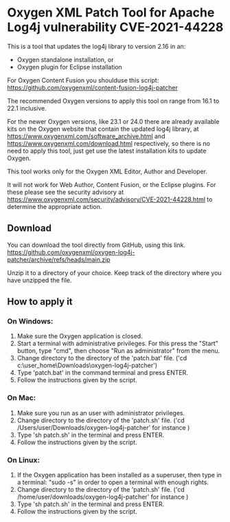 # Oxygen XML Patch Tool for Apache Log4j vulnerability CVE-2021-44228
This is a tool that updates the log4j library to version 2.16 in an:
 - Oxygen standalone installation, or
 - Oxygen plugin for Eclipse installation

For Oxygen Content Fusion you shoulduse this script: https://github.com/oxygenxml/content-fusion-log4j-patcher

The recommended Oxygen versions to apply this tool on range from 16.1 to 22.1 inclusive.

For the newer Oxygen versions, like 23.1 or 24.0 there are already available kits on the Oxygen website that contain the updated log4j library, at https://www.oxygenxml.com/software_archive.html and https://www.oxygenxml.com/download.html respectively, so there is no need to apply this tool, just get use the latest installation kits to update Oxygen.

This tool works only for the Oxygen XML Editor, Author and Developer.

It will not work for Web Author, Content Fusion, or the Eclipse plugins. For these please see the security advisory at https://www.oxygenxml.com/security/advisory/CVE-2021-44228.html to determine the appropriate action.

## Download 
You can download the tool directly from GitHub, using this link.
https://github.com/oxygenxml/oxygen-log4j-patcher/archive/refs/heads/main.zip

Unzip it to a directory of your choice. Keep track of the directory where you have unzipped the file.

## How to apply it

### On Windows:

 1. Make sure the Oxygen application is closed.
 1. Start a terminal with administrative privileges. For this press the "Start" button, type "cmd", then choose "Run as administrator" from the  menu.
 1. Change directory to the directory of the 'patch.bat' file. ('cd c:\user_home\Downloads\oxygen-log4j-patcher')
 1. Type 'patch.bat' in the command terminal and press ENTER.
 1. Follow the instructions given by the script. 
   
### On Mac:
 1. Make sure you run as an user with administrator privileges.
 1. Change directory to the directory of the 'patch.sh' file. ('cd /Users/user/Downloads/oxygen-log4j-patcher' for instance ) 
 1. Type 'sh patch.sh' in the terminal and press ENTER.
 1. Follow the instructions given by the script.
    
### On Linux:
 1. If the Oxygen application has been installed as a superuser, then type in a terminal: "sudo -s" in order to open a terminal with enough rights.
 1. Change directory to the directory of the 'patch.sh' file. ('cd /home/user/downloads/oxygen-log4j-patcher' for instance )
 1. Type 'sh patch.sh' in the terminal and press ENTER.
 1. Follow the instructions given by the script.
   
